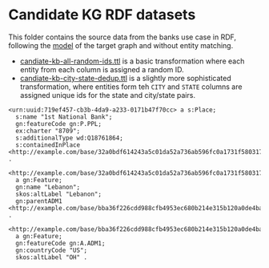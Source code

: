 # Candidate KG RDF datasets

This folder contains the source data from the banks use case 
in RDF, following the [model](../kb/model) of the target graph
and without entity matching. 

* [candiate-kb-all-random-ids.ttl](candiate-kb-all-random-ids.ttl) is a basic transformation 
where each entity from each column is assigned a random ID.
* [candiate-kb-city-state-dedup.ttl](candiate-kb-city-state-dedup.ttl) is a slightly more sophisticated transformation, 
where entities form teh `CITY` and `STATE` columns are assigned unique ids for the state and city/state pairs. 

```ttl
<urn:uuid:719ef457-cb3b-4da9-a233-0171b47f70cc> a s:Place;
  s:name "1st National Bank";
  gn:featureCode gn:P.PPL;
  ex:charter "8709";
  s:additionalType wd:Q18761864;
  s:containedInPlace <http://example.com/base/32a0bdf614243a5c01da52a736ab596fc0a1731f580317f64d3793b3d26aa376> .

<http://example.com/base/32a0bdf614243a5c01da52a736ab596fc0a1731f580317f64d3793b3d26aa376>
  a gn:Feature;
  gn:name "Lebanon";
  skos:altLabel "Lebanon";
  gn:parentADM1 <http://example.com/base/bba36f226cdd988cfb4953ec680b214e315b120a0de4ba0fb12363487f7e1ad6> .

<http://example.com/base/bba36f226cdd988cfb4953ec680b214e315b120a0de4ba0fb12363487f7e1ad6>
  a gn:Feature;
  gn:featureCode gn:A.ADM1;
  gn:countryCode "US";
  skos:altLabel "OH" .
```


